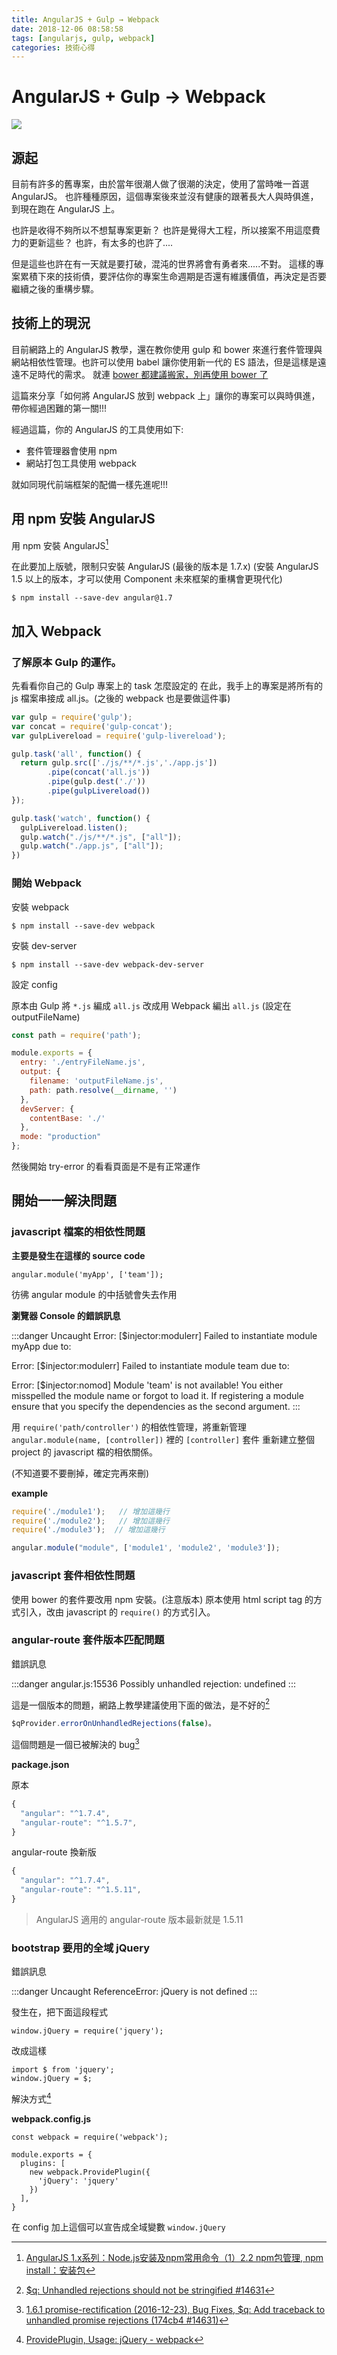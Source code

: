 ```yaml
---
title: AngularJS + Gulp → Webpack
date: 2018-12-06 08:58:58
tags: [angularjs, gulp, webpack]
categories: 技術心得
---
```


# AngularJS + Gulp → Webpack

![](https://i.imgur.com/fW5jyVi.png)

## 源起

目前有許多的舊專案，由於當年很潮人做了很潮的決定，使用了當時唯一首選 AngularJS。
也許種種原因，這個專案後來並沒有健康的跟著長大人與時俱進，到現在跑在 AngularJS 上。

也許是收得不夠所以不想幫專案更新？
也許是覺得大工程，所以接案不用這麼費力的更新這些？
也許，有太多的也許了....

但是這些也許在有一天就是要打破，混沌的世界將會有勇者來.....不對。
這樣的專案累積下來的技術債，要評估你的專案生命週期是否還有維護價值，再決定是否要繼續之後的重構步驟。

## 技術上的現況

目前網路上的 AngularJS 教學，還在教你使用 gulp 和 bower 來進行套件管理與網站相依性管理。也許可以使用 babel 讓你使用新一代的 ES 語法，但是這樣是遠遠不足時代的需求。
就連 [bower 都建議搬家，別再使用 bower 了](https://bower.io/blog/2017/how-to-migrate-away-from-bower/)

這篇來分享「如何將 AngularJS 放到 webpack 上」讓你的專案可以與時俱進，帶你經過困難的第一關!!!

經過這篇，你的 AngularJS 的工具使用如下:

- 套件管理器會使用 npm
- 網站打包工具使用 webpack

就如同現代前端框架的配備一樣先進呢!!!

## 用 npm 安裝 AngularJS

用 npm 安裝 AngularJS[^npmInstall]

在此要加上版號，限制只安裝 AngularJS (最後的版本是 1.7.x)
(安裝 AngularJS 1.5 以上的版本，才可以使用 Component 未來框架的重構會更現代化)

```shell
$ npm install --save-dev angular@1.7
```

[^npmInstall]: [AngularJS 1.x系列：Node.js安装及npm常用命令（1）2.2 npm包管理, npm install：安装包](https://www.cnblogs.com/libingql/p/6910826.html)

## 加入 Webpack

### 了解原本 Gulp 的運作。

先看看你自己的 Gulp 專案上的 task 怎麼設定的
在此，我手上的專案是將所有的 js 檔案串接成 all.js。(之後的 webpack 也是要做這件事)

```javascript
var gulp = require('gulp');
var concat = require('gulp-concat');
var gulpLivereload = require('gulp-livereload');

gulp.task('all', function() {
  return gulp.src(['./js/**/*.js','./app.js'])
        .pipe(concat('all.js'))
        .pipe(gulp.dest('./'))
        .pipe(gulpLivereload())
});

gulp.task('watch', function() {
  gulpLivereload.listen();
  gulp.watch("./js/**/*.js", ["all"]);
  gulp.watch("./app.js", ["all"]);
})
```

### 開始 Webpack

安裝 webpack

```shell
$ npm install --save-dev webpack
```

安裝 dev-server

```shell
$ npm install --save-dev webpack-dev-server
```

設定 config

原本由 Gulp 將 `*.js` 編成 `all.js`
改成用 Webpack 編出 `all.js` (設定在 outputFileName)

```javascript
const path = require('path');

module.exports = {
  entry: './entryFileName.js',
  output: {
    filename: 'outputFileName.js',
    path: path.resolve(__dirname, '')
  },
  devServer: {
    contentBase: './'
  },
  mode: "production"
};
```

然後開始 try-error 的看看頁面是不是有正常運作

## 開始一一解決問題

### javascript 檔案的相依性問題


**主要是發生在這樣的 source code**

```javascript=
angular.module('myApp', ['team']);
```
彷彿 angular module 的中括號會失去作用

**瀏覽器 Console 的錯誤訊息**

:::danger
Uncaught Error: [$injector:modulerr]
Failed to instantiate module myApp due to:

Error: [$injector:modulerr]
Failed to instantiate module team due to:

Error: [$injector:nomod]
Module 'team' is not available! You either misspelled the module name or forgot to load it. If registering a module ensure that you specify the dependencies as the second argument.
:::

用 `require('path/controller')` 的相依性管理，將重新管理 `angular.module(name, [controller])` 裡的 `[controller]` 套件
重新建立整個 project 的 javascript 檔的相依關係。

(不知道要不要刪掉，確定完再來刪)

**example**

```javascript
require('./module1');   // 增加這幾行
require('./module2');   // 增加這幾行
require('./module3');  // 增加這幾行

angular.module("module", ['module1', 'module2', 'module3']);
```

### javascript 套件相依性問題

使用 bower 的套件要改用 npm 安裝。(注意版本)
原本使用 html script tag 的方式引入，改由 javascript 的 `require()` 的方式引入。

### angular-route 套件版本匹配問題

錯誤訊息

:::danger
angular.js:15536 Possibly unhandled rejection: undefined
:::

這是一個版本的問題，網路上教學建議使用下面的做法，是不好的[^$qProvider]

[^$qProvider]: [$q: Unhandled rejections should not be stringified #14631](https://github.com/angular/angular.js/issues/14631#issuecomment-267483102)

```javascript
$qProvider.errorOnUnhandledRejections(false)。
```

這個問題是一個已被解決的 bug[^$qBug]

[^$qBug]: [1.6.1 promise-rectification (2016-12-23), Bug Fixes, $q: Add traceback to unhandled promise rejections (174cb4 #14631)](https://github.com/angular/angular.js/blob/v1.6.1/CHANGELOG.md)

**package.json**

原本

```javascript
{
  "angular": "^1.7.4",
  "angular-route": "^1.5.7",
}
```

angular-route 換新版

```javascript
{
  "angular": "^1.7.4",
  "angular-route": "^1.5.11",
}
```

> AngularJS 適用的 angular-route 版本最新就是 1.5.11

### bootstrap 要用的全域 jQuery

錯誤訊息

:::danger
Uncaught ReferenceError: jQuery is not defined
:::

發生在，把下面這段程式

```javascript=
window.jQuery = require('jquery');
```

改成這樣

```javascript=
import $ from 'jquery';
window.jQuery = $;
```

解決方式[^jqueryWebpack]

[^jqueryWebpack]: [ProvidePlugin, Usage: jQuery - webpack](https://webpack.js.org/plugins/provide-plugin/#usage-jquery)

**webpack.config.js**

```javascript=
const webpack = require('webpack');

module.exports = {
  plugins: [
    new webpack.ProvidePlugin({
      'jQuery': 'jquery'
    })
  ],
}
```

在 config 加上這個可以宣告成全域變數 `window.jQuery`
